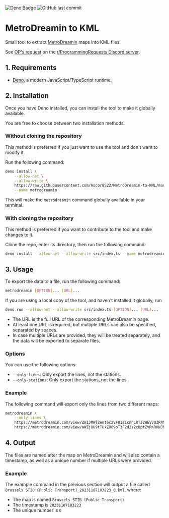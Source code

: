 ![Deno Badge](https://img.shields.io/badge/Uses_Deno-0B0D11?logo=deno)
![GitHub last commit](https://img.shields.io/github/last-commit/Ascor8522/MetroDreamin-to-KML)

# MetroDreamin to KML

Small tool to extract [MetroDreamin](https://metrodreamin.com/) maps into KML files.

See [OP's request](https://discord.com/channels/1120414216352960642/1169807635885850645/1169807642122792991)
on the [r/ProgrammingRequests Discord server](https://discord.gg/h9mJmn8Vpj).

## 1. Requirements

- [Deno](https://deno.land/), a modern JavaScript/TypeScript runtime.

## 2. Installation

Once you have Deno installed, you can install the tool to make it globally available.

You are free to choose between two installation methods.

### Without cloning the repository

This method is preferred if you just want to use the tool and don't want to modify it.

Run the following command:

```bash
deno install \
	--allow-net \
	--allow-write \
	https://raw.githubusercontent.com/Ascor8522/MetroDreamin-to-KML/master/src/index.ts \
	--name metrodreamin
```

This will make the `metrodreamin` command globally available in your terminal.

### With cloning the repository

This method is preferred if you want to contribute to the tool and make changes to it.

Clone the repo, enter its directory, then run the following command:

```bash
deno install --allow-net --allow-write src/index.ts --name metrodreamin
```

## 3. Usage

To export the data to a file, run the following command:

```bash
metrodreamin [OPTION]... [URL]...
```

If you are using a local copy of the tool, and haven't installed it globally, run
```bash
deno run --allow-net --allow-write src/index.ts [OPTION]... [URL]...
```

- The URL is the full URL of the corresponding MetroDreamin page.
- At least one URL is required, but multiple URLs can also be specified, separated
by spaces.
- In case multiple URLs are provided, they will be treated separately, and the
data will be exported to separate files.

### Options

You can use the following options:

- `--only-lines`: Only export the lines, not the stations.
- `--only-stations`: Only export the stations, not the lines.

### Example

The following command will export only the lines from two different maps:

```bash
metrodreamin \
	--only-lines \
	https://metrodreamin.com/view/Zm1JMWl2emt6c2VFU1ZicnhLRTJ2WEVvQ3R4MXwy \
	https://metrodreamin.com/view/aWZjOU9tTUxZU09oT3F2d2Y2cUptZVRKRHNJM3wx
```

## 4. Output

The files are named after the map on MetroDreamin and will also contain a
timestamp, as well as a unique number if multiple URLs were provided.

### Example

The example command in the previous section will output a file called `Brussels STIB (Public Transport)_20231107183223_0.kml`, where:

- The map is named `Brussels STIB (Public Transport)`
- The timestamp is `20231107183223`
- The unique number is `0`
